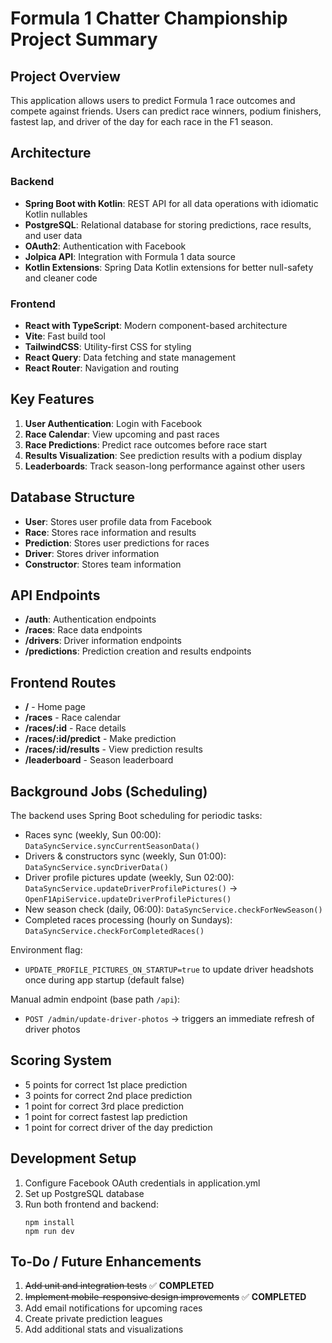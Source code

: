 # Formula 1 Chatter Championship Project Summary

## Project Overview
This application allows users to predict Formula 1 race outcomes and compete against friends. Users can predict race winners, podium finishers, fastest lap, and driver of the day for each race in the F1 season.

## Architecture

### Backend
- **Spring Boot with Kotlin**: REST API for all data operations with idiomatic Kotlin nullables
- **PostgreSQL**: Relational database for storing predictions, race results, and user data
- **OAuth2**: Authentication with Facebook
- **Jolpica API**: Integration with Formula 1 data source
- **Kotlin Extensions**: Spring Data Kotlin extensions for better null-safety and cleaner code

### Frontend
- **React with TypeScript**: Modern component-based architecture
- **Vite**: Fast build tool
- **TailwindCSS**: Utility-first CSS for styling
- **React Query**: Data fetching and state management
- **React Router**: Navigation and routing

## Key Features
1. **User Authentication**: Login with Facebook
2. **Race Calendar**: View upcoming and past races
3. **Race Predictions**: Predict race outcomes before race start
4. **Results Visualization**: See prediction results with a podium display
5. **Leaderboards**: Track season-long performance against other users

## Database Structure
- **User**: Stores user profile data from Facebook
- **Race**: Stores race information and results
- **Prediction**: Stores user predictions for races
- **Driver**: Stores driver information
- **Constructor**: Stores team information

## API Endpoints
- **/auth**: Authentication endpoints
- **/races**: Race data endpoints
- **/drivers**: Driver information endpoints
- **/predictions**: Prediction creation and results endpoints

## Frontend Routes
- **/** - Home page
- **/races** - Race calendar
- **/races/:id** - Race details
- **/races/:id/predict** - Make prediction
- **/races/:id/results** - View prediction results
- **/leaderboard** - Season leaderboard

## Background Jobs (Scheduling)

The backend uses Spring Boot scheduling for periodic tasks:

- Races sync (weekly, Sun 00:00): `DataSyncService.syncCurrentSeasonData()`
- Drivers & constructors sync (weekly, Sun 01:00): `DataSyncService.syncDriverData()`
- Driver profile pictures update (weekly, Sun 02:00): `DataSyncService.updateDriverProfilePictures()` → `OpenF1ApiService.updateDriverProfilePictures()`
- New season check (daily, 06:00): `DataSyncService.checkForNewSeason()`
- Completed races processing (hourly on Sundays): `DataSyncService.checkForCompletedRaces()`

Environment flag:

- `UPDATE_PROFILE_PICTURES_ON_STARTUP=true` to update driver headshots once during app startup (default false)

Manual admin endpoint (base path `/api`):

- `POST /admin/update-driver-photos` → triggers an immediate refresh of driver photos

## Scoring System
- 5 points for correct 1st place prediction
- 3 points for correct 2nd place prediction
- 1 point for correct 3rd place prediction
- 1 point for correct fastest lap prediction
- 1 point for correct driver of the day prediction

## Development Setup
1. Configure Facebook OAuth credentials in application.yml
2. Set up PostgreSQL database
3. Run both frontend and backend:
   ```
   npm install
   npm run dev
   ```

## To-Do / Future Enhancements
1. ~~Add unit and integration tests~~ ✅ **COMPLETED**
2. ~~Implement mobile-responsive design improvements~~ ✅ **COMPLETED**
3. Add email notifications for upcoming races
4. Create private prediction leagues
5. Add additional stats and visualizations 